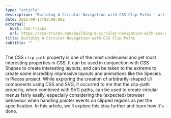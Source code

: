 ```yaml
---
type: "article"
description: "Building A Circular Navigation with CSS Clip Paths — article by Sara Soueidan"
date: 2015-08-17T00:00:00Z
external:
  host: CSS-Tricks
  url: https://css-tricks.com/building-a-circular-navigation-with-css-clip-paths/
title: Building A Circular Navigation with CSS Clip Paths
subtitle: ""
---
```


<p class="size-2x">
	The CSS <code>clip-path</code> property is one of the most underused and yet most interesting properties in CSS. It can be used in conjunction with CSS Shapes to create interesting layouts, and can be taken to the extreme to create some incredibly impressive layouts and animations like the Species in Pieces project. While exploring the creation of arbitrarily-shaped UI components using CSS and SVG, it occurred to me that the clip-path property, when combined with SVG paths, can be used to create circular menus fairly easily, especially considering the (expected) browser behaviour when handling pointer events on clipped regions as per the specification. In this article, we'll explore this idea further and learn how it's done.
</p>
